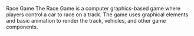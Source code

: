 Race Game
The Race Game is a computer graphics-based game where players control a car to race on a track. 
The game uses graphical elements and basic animation to render the track, vehicles, and other game components.
